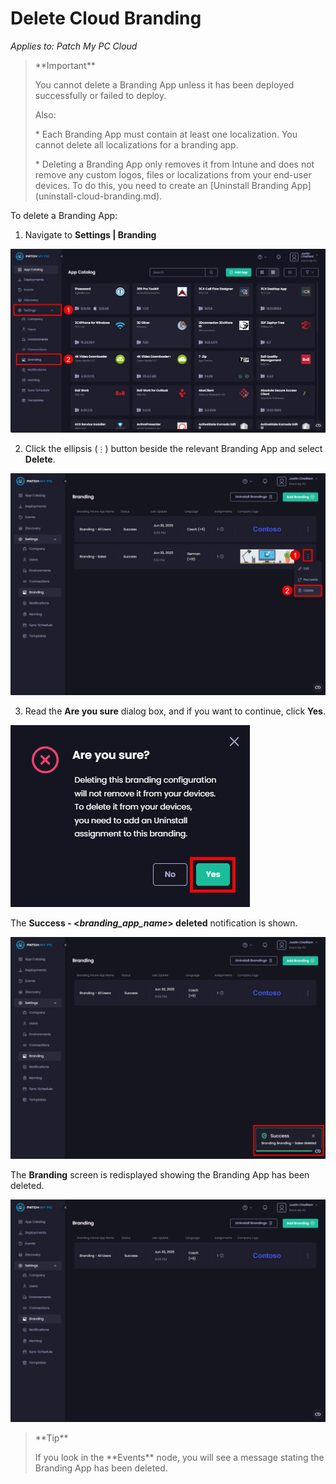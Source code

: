 # Delete Cloud Branding

_Applies to: Patch My PC Cloud_

> \*\*Important\*\*
>
> You cannot delete a Branding App unless it has been deployed successfully or failed to deploy.
>
> Also:
>
> \* Each Branding App must contain at least one localization. You cannot delete all localizations for a branding app.
>
> \* Deleting a Branding App only removes it from Intune and does not remove any custom logos, files or localizations from your end-user devices. To do this, you need to create an \[Uninstall Branding App]\(uninstall-cloud-branding.md).

To delete a Branding App:

1. Navigate to **Settings | Branding**

![Navigating to "Settings | Branding"](/_images/image-(2506).png)

2. Click the ellipsis (`⋮`) button beside the relevant Branding App and select **Delete**.

![Selecting "Delete" from the ellipsis menu](/_images/image-(2676).png)

3. Read the **Are you sure** dialog box, and if you want to continue, click **Yes**.

!["Are you sure" dialog box](/_images/image-(2508).png)

The **Success - <**_**branding\_app\_name**_**> deleted** notification is shown.

![](/_images/image-(2677).png)

The **Branding** screen is redisplayed showing the Branding App has been deleted.

!["Branding" screen is redisplayed showing the branding app has been  deleted.](/_images/image-(2678).png)

> \*\*Tip\*\*
>
> If you look in the \*\*Events\*\* node, you will see a message stating the Branding App has been deleted.
